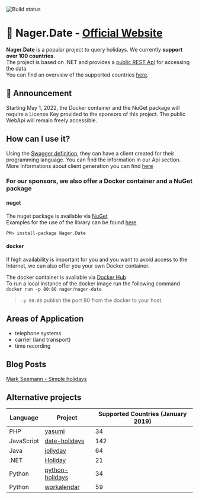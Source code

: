 ![Build status](https://github.com/nager/Nager.Date/actions/workflows/dotnet.yml/badge.svg)

# :calendar: Nager.Date - [Official Website](https://date.nager.at)

**Nager.Date** is a popular project to query holidays. We currently **support over 100 countries**.<br>
The project is based on .NET and provides a [public REST Api](https://date.nager.at/Api) for accessing the data.<br>
You can find an overview of the supported countries [here](https://date.nager.at/Country/Coverage).

## :mega: Announcement

Starting May 1, 2022, the Docker container and the NuGet package will require a License Key provided to the sponsors of this project. The public WebApi will remain freely accessible.

## How can I use it?

Using the [Swagger definition](https://date.nager.at/swagger), they can have a client created for their programming language. You can find the information in our Api section.
More Informations about client generation you can find [here](https://openapi-generator.tech)

### For our sponsors, we also offer a Docker container and a NuGet package

#### nuget
The nuget package is available via [NuGet](https://www.nuget.org/packages/Nager.Date)<br>
Examples for the use of the library can be found [here](doc/README-NUGET-PACKAGE.md)
```
PM> install-package Nager.Date
```

#### docker
If high availability is important for you and you want to avoid access to the Internet, we can also offer you your own Docker container.

The docker container is available via [Docker Hub](https://hub.docker.com/r/nager/nager-date)<br>
To run a local instance of the docker image run the following command<br>
`docker run -p 80:80 nager/nager-date`
> `-p 80:80` publish the port 80 from the docker to your host.


## Areas of Application
- telephone systems
- carrier (land transport)
- time recording

## Blog Posts

[Mark Seemann - Simple holidays](http://blog.ploeh.dk/2017/04/24/simple-holidays/)

## Alternative projects

| Language | Project | Supported Countries (January 2019) |
| ------------- | ------------- | ------------- |
| PHP | [yasumi](https://github.com/azuyalabs/yasumi) | 34 |
| JavaScript | [date-holidays](https://github.com/commenthol/date-holidays) | 142 |
| Java | [jollyday](https://github.com/svendiedrichsen/jollyday) | 64 |
| .NET | [Holiday](https://github.com/martinjw/Holiday) | 21 |
| Python | [python-holidays](https://github.com/ryanss/python-holidays) | 34 |
| Python | [workalendar](https://github.com/peopledoc/workalendar) | 59 |
